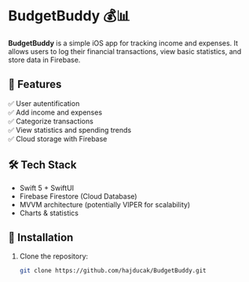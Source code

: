 # BudgetBuddy 💰📊

**BudgetBuddy** is a simple iOS app for tracking income and expenses. It allows users to log their financial transactions, view basic statistics, and store data in Firebase.

## 🚀 Features
✅ User autentification   
✅ Add income and expenses  
✅ Categorize transactions  
✅ View statistics and spending trends  
✅ Cloud storage with Firebase  

## 🛠️ Tech Stack
- Swift 5 + SwiftUI
- Firebase Firestore (Cloud Database)
- MVVM architecture (potentially VIPER for scalability)
- Charts & statistics

## 🔧 Installation
1. Clone the repository:
   ```bash
   git clone https://github.com/hajducak/BudgetBuddy.git
   ```
   
